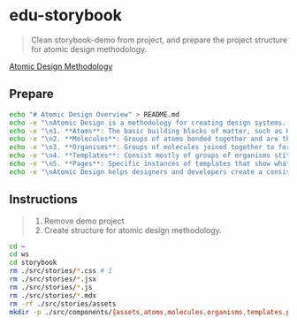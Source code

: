 # edu-storybook

> Clean storybook-demo from project, and prepare the project structure for atomic design methodology.

[Atomic Design Methodology](https://atomicdesign.bradfrost.com/chapter-2/)

## Prepare

> 

```bash
echo "# Atomic Design Overview" > README.md
echo -e "\nAtomic Design is a methodology for creating design systems. It's composed of five distinct levels:" >> README.md
echo -e "\n1. **Atoms**: The basic building blocks of matter, such as HTML tags like a form label, an input or a button." >> README.md
echo -e "\n2. **Molecules**: Groups of atoms bonded together and are the smallest fundamental units of a compound. Examples include a form label, input, and button combined." >> README.md
echo -e "\n3. **Organisms**: Groups of molecules joined together to form a relatively complex, distinct section of an interface. For instance, a navigation bar." >> README.md
echo -e "\n4. **Templates**: Consist mostly of groups of organisms stitched together to form pages. It's where content structure is defined." >> README.md
echo -e "\n5. **Pages**: Specific instances of templates that show what a UI looks like with real representative content in place." >> README.md
echo -e "\nAtomic Design helps designers and developers create a consistent, scalable, and reusable design system by breaking down interfaces into a hierarchical structure." >> README.md
```


## Instructions

> 1. Remove demo project
> 2. Create structure for atomic design methodology.
>

```bash
cd ~
cd ws
cd storybook
rm ./src/stories/*.css # 1
rm ./src/stories/*.jsx
rm ./src/stories/*.js
rm ./src/stories/*.mdx
rm -rf ./src/stories/assets
mkdir -p ./src/components/{assets,atoms,molecules,organisms,templates,pages} # 2
```
